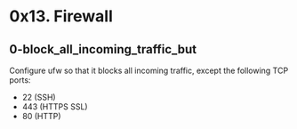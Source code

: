 # 0x13. Firewall

## 0-block_all_incoming_traffic_but
Configure ufw so that it blocks all incoming traffic, except the following TCP ports:
- 22 (SSH)
- 443 (HTTPS SSL)
- 80 (HTTP)
